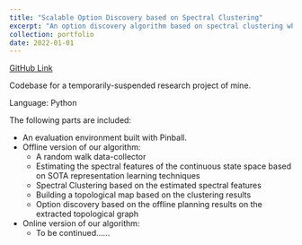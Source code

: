 ```yaml
---
title: "Scalable Option Discovery based on Spectral Clustering"
excerpt: "An option discovery algorithm based on spectral clustering which can be used for continuous control tasks."
collection: portfolio
date: 2022-01-01
---
```


[GitHub Link](https://github.com/LucasCJYSDL/Deep-Spectral-Option-Discovery)

Codebase for a temporarily-suspended research project of mine.

Language: Python

The following parts are included:
- An evaluation environment built with Pinball.
- Offline version of our algorithm:
    - A random walk data-collector
    - Estimating the spectral features of the continuous state space based on SOTA representation learning techniques
    - Spectral Clustering based on the estimated spectral features
    - Building a topological map based on the clustering results
    - Option discovery based on the offline planning results on the extracted topological graph
- Online version of our algorithm:
    - To be continued......
